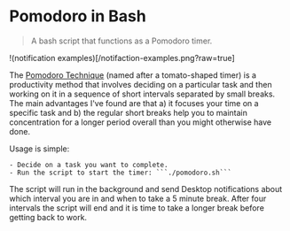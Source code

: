 # Pomodoro in Bash

> A bash script that functions as a Pomodoro timer.

!(notification examples)[/notifaction-examples.png?raw=true]

The [Pomodoro Technique](https://en.wikipedia.org/wiki/Pomodoro_Technique) (named after a tomato-shaped timer) is a productivity method that involves deciding on a particular task and then working on it in a sequence of short intervals separated by small breaks. The main advantages I've found are that a) it focuses your time on a specific task and b) the regular short breaks help you to maintain concentration for a longer period overall than you might otherwise have done.

Usage is simple:

	- Decide on a task you want to complete.
	- Run the script to start the timer: ```./pomodoro.sh```

The script will run in the background and send Desktop notifications about which interval you are in and when to take a 5 minute break. After four intervals the script will end and it is time to take a longer break before getting back to work.
